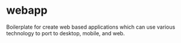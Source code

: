 # webapp
Boilerplate for create web based applications which can use various technology to port to desktop, mobile, and web.
